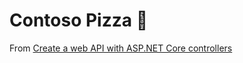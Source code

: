 # Contoso Pizza 🍕

From [Create a web API with ASP.NET Core controllers](https://learn.microsoft.com/en-us/training/modules/build-web-api-aspnet-core/)
